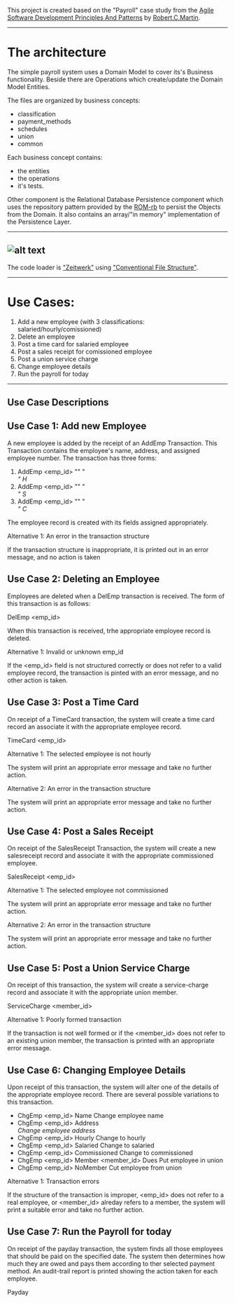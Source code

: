This project is created based on the "Payroll" case study from the [Agile Software Development Principles And Patterns](https://www.goodreads.com/book/show/84985.Agile_Software_Development_Principles_Patterns_and_Practices) by [Robert.C.Martin](https://en.wikipedia.org/wiki/Robert_C._Martin).

---

The architecture
=
The simple payroll system uses a Domain Model to cover its's Business functionality.
Beside there are Operations which create/update the Domain Model Entities.

The files are organized by business concepts:
 - classification
 - payment_methods
 - schedules
 - union
 - common
 
Each business concept contains:
 - the entities
 - the operations
 - it's tests.

Other component is the Relational Database Persistence component which uses the repository pattern provided by the [ROM-rb](https://rom-rb.org) to persist the Objects from the Domain.
It also contains an array/"in memory" implementation of the Persistence Layer.

---
![alt text](http://www.plantuml.com/plantuml/proxy?cache=no&src=https://raw.githubusercontent.com/orbanbotond/SimplePayroll/master/diagrams/package)
---

The code loader is ["Zeitwerk"](https://github.com/fxn/zeitwerk "Zeitwerk") using ["Conventional File Structure"](https://github.com/fxn/zeitwerk#file-structure).
 
---

Use Cases:
=
  1. Add a new employee (with 3 classifications: salaried/hourly/comissioned)
  2. Delete an employee
  3. Post a time card for salaried employee
  4. Post a sales receipt for comissioned employee
  5. Post a union service charge
  6. Change employee details
  7. Run the payroll for today

---

Use Case Descriptions
--

Use Case 1: Add new Employee
-
A new employee is added by the receipt of an AddEmp Transaction. This
Transaction contains the employee's name, address, and assigned
employee number. The transaction has three forms:

1. AddEmp <emp_id> "<name>" "<address>" H <hrly-rate>
2. AddEmp <emp_id> "<name>" "<address>" S <mtly-slry>
3. AddEmp <emp_id> "<name>" "<address>" C <mtly-slry> <com-rate>

The employee record is created with its fields assigned appropriately.

Alternative 1: An error in the transaction structure

If the transaction structure is inappropriate, it is printed out in an
error message, and no action is taken


Use Case 2: Deleting an Employee
-
Employees are deleted when a DelEmp transaction is received. The form
of this transaction is as follows:

DelEmp <emp_id>

When this transaction is received, trhe appropriate employee record is deleted.

Alternative 1: Invalid or unknown emp_id

If the <emp_id> field is not structured correctly or does not refer to
a valid employee record, the transaction is pinted with an error
message, and no other action is taken.


Use Case 3: Post a Time Card
-
On receipt of a TimeCard transaction, the system will create a time
card record an associate it with the appropriate employee record.

TimeCard <emp_id> <date> <hours>

Alternative 1: The selected employee is not hourly

The system will print an appropriate error message and take no further action.

Alternative 2: An error in the transaction structure

The system will print an appropriate error message and take no further action.


Use Case 4: Post a Sales Receipt
-
On receipt of the SalesReceipt Transaction, the system will create a
new salesreceipt record and associate it with the appropriate
commissioned employee.

SalesReceipt <emp_id> <date> <amount>

Alternative 1: The selected employee not commissioned

The system will print an appropriate error message and take no further action.

Alternative 2: An error in the transaction structure

The system will print an appropriate error message and take no further action.


Use Case 5: Post a Union Service Charge
-
On receipt of this transaction, the system will create a
service-charge record and associate it with the appropriate union
member.

ServiceCharge <member_id> <amount>

Alternative 1: Poorly formed transaction

If the transaction is not well formed or if the <member_id> does not
refer to an existing union member, the transaction is printed with an
appropriate error message.


Use Case 6: Changing Employee Details
-
Upon receipt of this transaction, the system will alter one of the
details of the appropriate employee record. There are several possible
variations to this transaction.

 - ChgEmp <emp_id> Name <name>                      Change employee name
 - ChgEmp <emp_id> Address <address>                Change employee address
 - ChgEmp <emp_id> Hourly <hourly-rate>             Change to hourly
 - ChgEmp <emp_id> Salaried <salary>                Change to salaried
 - ChgEmp <emp_id> Commissioned <salary> <rate>     Change to commissioned
 - ChgEmp <emp_id> Member <member_id> Dues <rate>    Put employee in union
 - ChgEmp <emp_id> NoMember                         Cut employee from union

Alternative 1: Transaction errors

If the structure of the transaction is improper, <emp_id> does not
refer to a real employee, or <member_id> alreday refers to a member,
the system will print a suitable error and take no further action.


Use Case 7: Run the Payroll for today
-
On receipt of the payday transaction, the system finds all those
employees that should be paid on the specified date. The system then
determines how much they are owed and pays them according to ther
selected payment method. An audit-trail report is printed showing the
action taken for each employee.

Payday <date>
